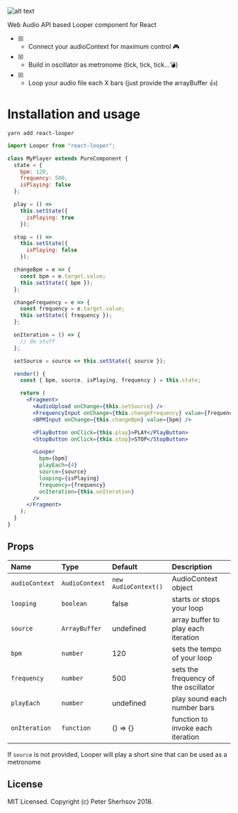 ![alt text](https://user-images.githubusercontent.com/16524839/44939852-1c368b80-ad91-11e8-8e8f-d15a196f4c2e.png)

Web Audio API based Looper component for React

- [x] - Connect your audioContext for maximum control 🎮
- [x] - Build in oscillator as metronome (tick, tick, tick...💣)
- [x] - Loop your audio file each X bars (just provide the arrayBuffer 👍)

# Installation and usage

```
yarn add react-looper
```

```jsx
import Looper from "react-looper";

class MyPlayer extends PureComponent {
  state = {
    bpm: 120,
    frequency: 500,
    isPlaying: false
  };

  play = () =>
    this.setState({
      isPlaying: true
    });

  stop = () =>
    this.setState({
      isPlaying: false
    });

  changeBpm = e => {
    const bpm = e.target.value;
    this.setState({ bpm });
  };

  changeFrequency = e => {
    const frequency = e.target.value;
    this.setState({ frequency });
  };

  onIteration = () => {
    // do stuff
  };

  setSource = source => this.setState({ source });

  render() {
    const { bpm, source, isPlaying, frequency } = this.state;

    return (
      <Fragment>
        <AudioUpload onChange={this.setSource} />
        <FrequencyInput onChange={this.changeFrequency} value={frequency} />
        <BPMInput onChange={this.changeBpm} value={bpm} />

        <PlayButton onClick={this.play}>PLAY</PlayButton>
        <StopButton onClick={this.stop}>STOP</StopButton>

        <Looper
          bpm={bpm}
          playEach={4}
          source={source}
          looping={isPlaying}
          frequency={frequency}
          onIteration={this.onIteration}
        />
      </Fragment>
    );
  }
}
```

## Props

| Name           | Type           | Default              | Description                          |
| :------------- | :------------- | :------------------- | :----------------------------------- |
| `audioContext` | `AudioContext` | `new AudioContext()` | AudioContext object                  |
| `looping`      | `boolean`      | false                | starts or stops your loop            |
| `source`       | `ArrayBuffer`  | undefined            | array buffer to play each iteration  |
| `bpm`          | `number`       | 120                  | sets the tempo of your loop          |
| `frequency`    | `number`       | 500                  | sets the frequency of the oscillator |
| `playEach`     | `number`       | undefined            | play sound each number bars          |
| `onIteration`  | `function`     | () => {}             | function to invoke each iteration    |

If `source` is not provided, Looper will play a short sine that can be used as a metronome

## License

MIT Licensed. Copyright (c) Peter Sherhsov 2018.
